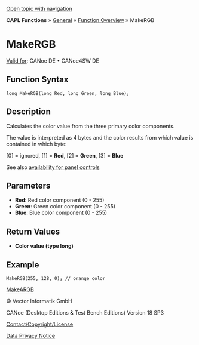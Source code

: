 [Open topic with navigation](../../../../../CANoeDEFamily.htm#Topics/CAPLFunctions/Other/Functions/CAPLfunctionMakeRGB.md)

**CAPL Functions** » [General](../CAPLGeneralStartPage.md) » [Function Overview](../CAPLfunctionsGeneralOverview.md) » MakeRGB

# MakeRGB

[Valid for](../../../Shared/FeatureAvailability.md): CANoe DE • CANoe4SW DE

## Function Syntax

```plaintext
long MakeRGB(long Red, long Green, long Blue);
```

## Description

Calculates the color value from the three primary color components.

The value is interpreted as 4 bytes and the color results from which value is contained in which byte:

[0] = ignored, [1] = **Red**, [2] = **Green**, [3] = **Blue**

See also [availability for panel controls](../../../../../Subsystems/VectorToolsEnvironment/Content/Topics/PanelDesigner/General/PanelDesignerCAPLFunctions.md)

## Parameters

- **Red**: Red color component (0 - 255)
- **Green**: Green color component (0 - 255)
- **Blue**: Blue color component (0 - 255)

## Return Values

- **Color value (type long)**

## Example

```plaintext
MakeRGB(255, 128, 0); // orange color
```

[MakeARGB](CAPLfunctionMakeARGB.md)

© Vector Informatik GmbH

CANoe (Desktop Editions & Test Bench Editions) Version 18 SP3

[Contact/Copyright/License](../../../Shared/ContactCopyrightLicense.md)

[Data Privacy Notice](https://www.vector.com/int/en/company/get-info/privacy-policy/)